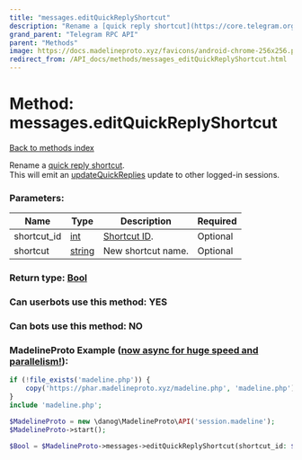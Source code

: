 ```yaml
---
title: "messages.editQuickReplyShortcut"
description: "Rename a [quick reply shortcut](https://core.telegram.org/api/business#quick-reply-shortcuts).  "
grand_parent: "Telegram RPC API"
parent: "Methods"
image: https://docs.madelineproto.xyz/favicons/android-chrome-256x256.png
redirect_from: /API_docs/methods/messages_editQuickReplyShortcut.html
---
```

# Method: messages.editQuickReplyShortcut
[Back to methods index](index.html)



Rename a [quick reply shortcut](https://core.telegram.org/api/business#quick-reply-shortcuts).  
This will emit an [updateQuickReplies](../constructors/updateQuickReplies.html) update to other logged-in sessions.

### Parameters:

| Name     |    Type       | Description | Required |
|----------|---------------|-------------|----------|
|shortcut\_id|[int](/API_docs/types/int.html) | [Shortcut ID](https://core.telegram.org/api/business#quick-reply-shortcuts). | Optional|
|shortcut|[string](/API_docs/types/string.html) | New shortcut name. | Optional|


### Return type: [Bool](/API_docs/types/Bool.html)

### Can userbots use this method: **YES**

### Can bots use this method: **NO**


### MadelineProto Example ([now async for huge speed and parallelism!](https://docs.madelineproto.xyz/docs/ASYNC.html)):


```php
if (!file_exists('madeline.php')) {
    copy('https://phar.madelineproto.xyz/madeline.php', 'madeline.php');
}
include 'madeline.php';

$MadelineProto = new \danog\MadelineProto\API('session.madeline');
$MadelineProto->start();

$Bool = $MadelineProto->messages->editQuickReplyShortcut(shortcut_id: $int, shortcut: 'string', );
```


